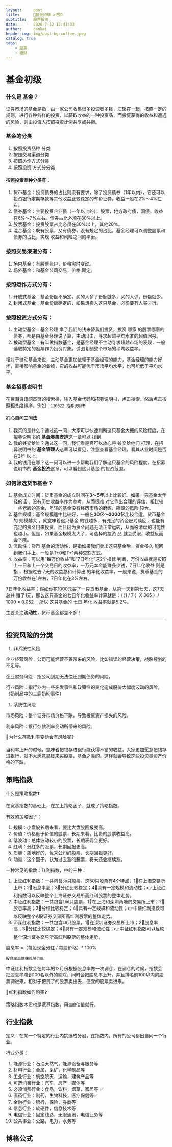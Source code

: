 ```yaml
---
layout:     post
title:      🌟基金初级->进阶
subtitle:   股票投资
date:       2020-7-12 17:41:33
author:     gankai
header-img: img/post-bg-coffee.jpeg
catalog: true
tags:
    - 股票
    - 理财
---
```


# 基金初级

### 什么是 基金？

证券市场的基金是指：由一家公司收集很多投资者多钱，汇聚在一起，按照一定的规则，进行各种各样的投资，以获取收益的一种投资品，而投资获得的收益和遭遇 的风险，则由投资人按照投资比例共享或共担。

### 基金的分类

1. 按照投资品种 分类
2. 按照交易渠道分类
3. 按照运作方式分类
4. 按照投资 方式分分类

#### 按照投资品种分类有：

1. 货币基金：投资债券的占比则没有要求，除了投资债券（1年以内），它还可以投资银行定期存款等其他收益比较稳定的有价证券。收益一般在2%～4%左右。
2. 债券基金：主要投资企业债（一年以上的），股票，地方政府债，国债。收益在6%～7%左右。债券占比必须在80%以上。
3. 股票基金：投资股票占比必须在80%以上，其他20%。
4. 混合基金：既有股票，又有债券，没有规定的占比，基金经理可以调整股票和债券的占比，实现 收益和风险之间的平衡。

### 按照交易渠道分有：

1. 场内基金：有股票账户，价格实时变动。
2. 场外基金：和基金公司交易，价格 固定。

### 按照运作方式分有：

1. 开放式基金：基金份额不确定，买的人多了份额就多，买的人少，份额就少。
2. 封闭式基金：基金份额确定的，如果想卖入这只基金，必须要有人买才行。

### 按照投资方式分有：

1. 主动型基金：基金经理 拿了我们的钱来替我们投资，投资 哪家 的股票哪家的债券，都是由基金经理说了算，主动出击，寻求超越平均水准的超值回报。
2. 被动型基金：有叫做指数基金，是基金经理不主动寻求超越市场的表现，一般选取特定的股票作为投资对象，试图复制整个市场的平均收益率。

相对于被动基金来说，主动基金更加依赖于基金经理的能力，基金经理的能力好坏，直接影响基金的业绩，它的收益可能优于市场平均水平，也可能低于平均水平。



### 基金招募说明书



在巨潮资讯网首页的搜索栏，输入基金代码和招募说明书，点击搜索，然后点击按照相关度排序。例如：`110022 招募说明书`



#### 扪心自问三问法

1. 我买的是什么？通过这一问，大家可以快速判断这只基金大概的风险程度，在招募说明书的 **基金募集安排**这一章可以 找到 
2. 我的钱交给谁？通过这一问，我们看是否可以放心将 钱交给他们 打理，在招募说明书的 **基金管理人**这章可以看见，注意查看基金经理，看其从业时间是否在3年 以上。
3. 我的钱用在哪？这一问可以进一步帮助我们了解这只基金的风险程度，在招募说明书的 **基金投资**这章，可以看到这只基金 的投资范围。



### 如何筛选货币基金？

1. 基金成立时间：货币基金的成立时间在**3～5年**以上比较好。如果一只基金太年轻的话 ，没有历史收益率作为参考，从而很难 对它作出合理的评估，相比较一些老牌的基金，年轻的基金没有经历市场的磨练，隐藏的风险 较大。
2. 基金规模：基金规模适中比较好，一般在**20亿～2000亿**比较合适。货币基金的 规模越大 ，就意味着这只基金 的钱越多，有充足的资金应对赎回，也能有充足的资金用来投资，而且因为资金问题无法正常运转，从而被清盘的可能性也越小。但是，如果基金规模太大了，可选择的投资 品 就会受限，收益反而 会下降。 
3. 流动性：货币 基金的流动性，是指如果我们卖出这只基金后，资金多久 能回到我们手上。一般是T+0和T+1两种交割方式。
4. 收益率：可以用“每万份收益”和“7日年化”这2个指标 判断，万份收益就是按照上一日和上一个交易日的收益率，一万元本金能赚多少钱，7日年化收益 则是指 ，根据过去 7天的收益总和计算出 的年化收益率，一般来说，货币基金的 万份收益在1左右，7日年化在3%左右。

7日年化收益率：假如你花1000元买了一只货币基金，从第一天到第七天，这7天总共 赚了1元，那么这只基金的七日年化收益率计算就是：（（1 / 7 ）X 365 ）/ 1000 = 0.052 ，所以 这只基金的 七日 年化 收益率就是5.2%。

主要关注**流动性**，货币基金都差不多！











---



## 投资风险的分类

1. 非系统性风险

企业经营风险：公司可能经营不善带来的风险，比如错误的经营决策，战略规划的不足等。

企业财务风险：指公司到期无法偿还到期债务的风险，

行业风险：指行业内一些突发事件和政策性的变化造成股价大幅度波动的风险。（奶制品中的三鹿奶粉事件）

1. 系统性风险

市场风险：整个证券市场价格下跌，导致投资资产损失的风险。

利率风险：银行存款利率变动所带来的风险。



📌为什么存款利率变动会有风险呢❓

当利率上升的时候，意味着把钱存进银行能获得不错的收益，大家更加愿意把钱存进银行，就不太愿意拿钱来买股票，基金之类的。这样就会导致这些投资类资产价格的下跌。



## 策略指数

什么是策略指数❓

在宽基指数的基础上，在加上策略因子，就成了策略指数。

有效的策略因子：

1. 规模：小盘股长期来看，要比大盘股回报要高。
2. 价值：价格低于价值的股票，长期来看，比贵的股票收益高。
3. 低波动：总体波动较小的股票，长期表现会更好。
4. 红利：分红多的股票，长期回报更高。
5. 质量：质地好的，优秀公司的股票，长期回报更好。
6. 动量：这个因子，认为过去涨的股票，将来还会继续涨。

一种常见的指数：红利指数，中的三种：

1. 上证红利指数：一共包含`50`只股票，这50只股票有4个特点，1⃣️在上海交易所上市；2⃣️股息率高；3⃣️分红比较稳定；4⃣️具有一定规模和流动性；👉上证红利指数可以反映整个上海证券交易所高红利股票的整体走势。
2. 中证红利指数：一共包含`100`只股票，1⃣️在上海和深圳两地的交易所上市；2⃣️股息率高；3⃣️分红比较稳定；4⃣️具有一定规模和流动性；👉中证红利指数可以反映整个A股证券交易所高红利股票的整体走势。
3. 沪深红利指数：一共包含`40`只股票，1⃣️在深圳证券交易所上市；2⃣️股息率高；3⃣️分红比较稳定；4⃣️具有一定规模和流动性；👉中证红利指数可以反映整个深圳证券交易所高红利股票的整体走势。

股息率 =（每股现金分红 / 每股价格）* 100%  

`股息率高意味着股价低`

中证红利指数会在每年的12月份根据股息率做一次调仓，在调仓的时候，指数会把股息率降到100名以外的剔除，同时会把股息率上升，并且排名前100以内的股票调进来，相对于把贵了的股票卖出去，便宜的股票卖进来。



📌红利指数如何购买❓

策略指数本质也是宽基指数，用`温度`估值就行。



## 行业指数

定义：在某一个特定的行业内挑选成分股，在指数内，所有的公司都出自同一个行业。

行业分类：

1. 能源行业：石油天然气，能源设备与服务等
2. 材料行业：金属，采矿，化学制品等
3. 工业行业：航空航天，运输，建筑产品等
4. 可选消费行业：汽车，房产，媒体等
5. 必须消费行业：食品，饮料，烟草，家居等 ✅
6. 医药行业：制药，生物科技，医疗保健等✅
7. 金融行业：银行，保险，券商等
8. 信息行业：软硬件，信息技术等
9. 电信行业：固定线路，无限通讯，电信业务等
10. 公共事业：公路，电力，水务等

## 博格公式